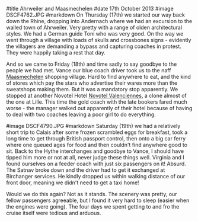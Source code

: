 #title Ahrweiler and Maasmechelen
#date 17th October 2013
#image DSCF4762.JPG
#markdown
On Thursday (17th) we started our way back down the Rhine,
dropping into Andernach where we had an excursion to the walled
town of Ahrweiler.  Very pretty with a range of olden architectural
styles.  We had a German guide Toni who was very good.
On the way we went through a village with loads of
skulls and crossbones signs - evidently the villagers are
demanding a bypass and capturing coaches in protest.  They were
happily taking a rest that day.

And so we came to Friday (18th) and time sadly to say goodbye
to the people we had met.  Vance our blue coach driver took us
to the naff [Maasmechelen](https://www.maasmechelenvillage.com/nl/home)
shopping village.  Hard to find anywhere to eat, and the kind of stores
which pay the stars who advertise their wares more than the
sweatshops making them.  But it was a mandatory stop
apparently.  We stopped at another Novotel Hotel
[Novotel Valenciennes](https://www.accorhotels.com/gb/hotel-0456-novotel-valenciennes/index.shtml), a clone almost of the one at Lille.  This time
the gold coach with the late bookers fared much worse - the manager
walked out apparently of their hotel because of having to deal
with two coaches leaving a poor girl to do everything.

#image DSCF4790.JPG
#markdown
Saturday (19th) we had a relatively short trip to Calais after some
frozen scrambled eggs for breakfast, took
a long time to get through British passport control, then onto a
big car ferry where one queued ages for food and then couldn't find
anywhere good to sit.  Back to the Hythe interchanges and goodbye to
Vance, I should have tipped him more or not at all, never judge these
things well.  Virginia and I found ourselves on a feeder coach with just
six passengers on it!  Absurd.  The Satnav broke down and the driver
had to get it exchanged at Birchanger services.  He kindly dropped
us within walking distance of our front door, meaning we didn't need
to get a taxi home!

Would we do this again?  Not as it stands.  The scenery was
pretty, our fellow passengers agreeable, but I found it very
hard to sleep (easier when the engines were going).  The four days
we spent getting to and fro the cruise itself were tedious and
arduous.
